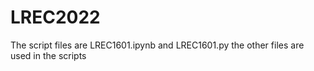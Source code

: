 # LREC2022

The script files are LREC1601.ipynb and LREC1601.py
the other files are used in the scripts
